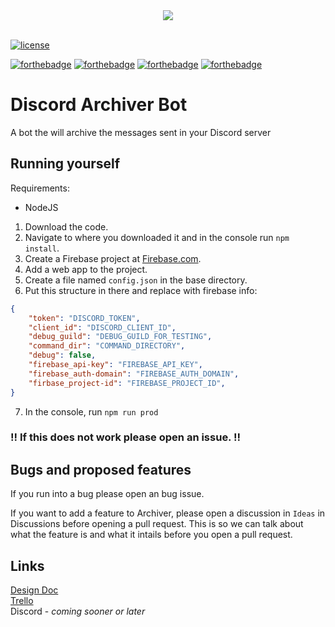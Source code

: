 <div align="center">
  <img align="center" src="https://github.com/tonymoooon543/Archiver-Bot/blob/master/images/archiver-logo.png">
</div>

<br>

[![license](https://img.shields.io/badge/License-JBPL--NC%201.0-green)](https://github.com/JBStepan/Archiver-Bot/blob/master/LICENSE.txt)

[![forthebadge](https://forthebadge.com/images/badges/mom-made-pizza-rolls.svg)](https://forthebadge.com)
[![forthebadge](https://forthebadge.com/images/badges/compatibility-betamax.svg)](https://forthebadge.com)
[![forthebadge](https://forthebadge.com/images/badges/made-with-typescript.svg)](https://forthebadge.com)
[![forthebadge](https://img.shields.io/github/languages/code-size/JBStepan/Archiver-Bot?style=for-the-badge)](https://forthebadge.com)


# Discord Archiver Bot
A bot the will archive the messages sent in your Discord server 
<br>

## Running yourself
Requirements:
  - NodeJS
1. Download the code.
2. Navigate to where you downloaded it and in the console run `npm install`.
3. Create a Firebase project at [Firebase.com](https://www.firebase.com).
4. Add a web app to the project.
5. Create a file named `config.json` in the base directory.
6. Put this structure in there and replace with firebase info:
```json
{
    "token": "DISCORD_TOKEN",
    "client_id": "DISCORD_CLIENT_ID",
    "debug_guild": "DEBUG_GUILD_FOR_TESTING",
    "command_dir": "COMMAND_DIRECTORY",
    "debug": false,
    "firebase_api-key": "FIREBASE_API_KEY",
    "firebase_auth-domain": "FIREBASE_AUTH_DOMAIN",
    "firbase_project-id": "FIREBASE_PROJECT_ID",
}
```
7. In the console, run `npm run prod`
### !! If this does not work please open an issue. !!

## Bugs and proposed features
If you run into a bug please open an bug issue.

If you want to add a feature to Archiver, please open a discussion in `Ideas` in Discussions before opening a pull request.
This is so we can talk about what the feature is and what it intails before you open a pull request.

## Links
[Design Doc](https://github.com/tonymoooon543/Archiver-Bot/blob/master/DESIGN.md)
<br>
[Trello](https://trello.com/b/zQYvhdVE/archiver-bot)
<br>
Discord - *coming sooner or later*
